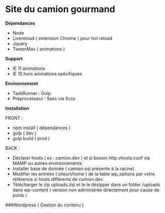 # Site du camion gourmand

**Dépendances**

- Node
- Livereload ( extension Chrome ) pour hot reload
- Jquery
- TweenMax ( animations )

**Support**
- IE 11 animations
- IE 10 hors animations spécifiques

**Environnement**

- TaskRunner : Gulp
- Préprocesseur : Sass via Scss

**Installation**

FRONT :

- npm install ( dépendances )
- gulp ( dev )
- gulp build ( prod )

BACK :

- Déclarer hosts ( ex : camion.dev ) et si besoin http.vhosts.conf via MAMP ou autres environnements
- Installer base de donnée ( camion.sql présente à la racine)
- Modifier les entrées ( siteurl/home ) de la table wp_options par votre référence si hosts différents de camion.dev.
- Télécharger le zip uploads.zip et le le dézipper dans un folder /uploads dans wp-content ( version non administrée directement pour cause de poids )

###Wordpress ( Gestion du contenu )
    
